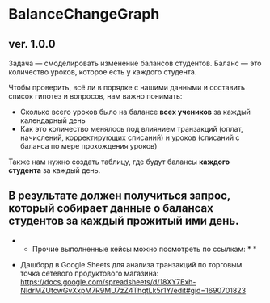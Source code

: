 # BalanceChangeGraph
## ver. 1.0.0
Задача — смоделировать изменение балансов студентов. Баланс — это количество уроков, которое есть у каждого студента. 

Чтобы проверить, всё ли в порядке с нашими данными и составить список гипотез и вопросов, нам важно понимать: 

- Сколько всего уроков было на балансе **всех учеников** за каждый календарный день
- Как это количество менялось под влиянием транзакций (оплат, начислений, корректирующих списаний) и уроков (списаний с баланса по мере прохождения уроков)

Также нам нужно создать таблицу, где будут балансы **каждого студента** за каждый день.

В результате должен получиться запрос, который собирает данные о балансах студентов за каждый прожитый ими день.
---
* * Прочие выполненные кейсы можно посмотреть по ссылкам: * * 
- Дашборд в Google Sheets для анализа транзакций по торговым точка сетевого продуктового магазина: https://docs.google.com/spreadsheets/d/18XY7Exh-NIdrMZUtcwGvXxpM7R9MU7zZ4ThqtLk5r1Y/edit#gid=1690701823
